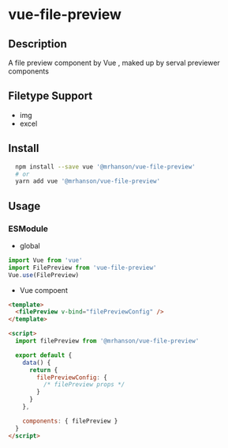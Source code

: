 # vue-file-preview

## Description

A file preview component by Vue , maked up by serval previewer components

## Filetype Support

- img
- excel

## Install

```bash
  npm install --save vue '@mrhanson/vue-file-preview'
  # or
  yarn add vue '@mrhanson/vue-file-preview'
```

## Usage

### ESModule

- global

```js
import Vue from 'vue'
import FilePreview from 'vue-file-preview'
Vue.use(FilePreview)
```

- Vue compoent

```html
<template>
  <filePreview v-bind="filePreviewConfig" />
</template>

<script>
  import filePreview from '@mrhanson/vue-file-preview'

  export default {
    data() {
      return {
        filePreviewConfig: {
          /* filePreview props */
        }
      }
    },

    components: { filePreview }
  }
</script>
```
